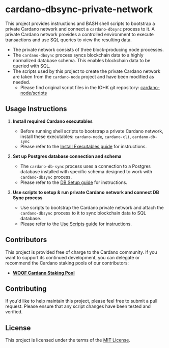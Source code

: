 # cardano-dbsync-private-network

This project provides instructions and BASH shell scripts to bootstrap a private Cardano network and connect a `cardano-dbsync` process to it. A private Cardano network provides a controlled environment to execute transactions and use SQL queries to view the resulting data.
- The private network consists of three block-producing node processes.
- The `cardano-dbsync` process syncs blockchain data to a highly normalized database schema. This enables blockchain data to be queried with SQL. 
- The scripts used by this project to create the private Cardano network are taken from the `cardano-node` project and have been modified as needed.
    - Please find original script files in the IOHK git repository: [cardano-node/scripts](https://github.com/input-output-hk/cardano-node/tree/master/scripts) 

## Usage Instructions
1. **Install required Cardano executables**

    * Before running shell scripts to bootstrap a private Cardano network, install these executables: `cardano-node`, `cardano-cli`, `cardano-db-sync`
    * Please refer to the [Install Executables guide](INSTALL_EXECUTABLES.md) for instructions.

2. **Set up Postgres database connection and schema** 

    * The `cardano-db-sync` process uses a connection to a Postgres database installed with specific schema designed to work with `cardano-dbsync` process.
    * Please refer to the [DB Setup guide](DB_SETUP.md) for instructions.

3. **Use scripts to setup & run private Cardano network and connect DB Sync process**

    * Use scripts to bootstrap the Cardano private network and attach the `cardano-dbsync` process to it to sync blockchain data to SQL database.
    * Please refer to the [Use Scripts guide](USE_SCRIPTS.md) for instructions. 

## Contributors

This project is provided free of charge to the Cardano community. If you want to support its continued development, you can delegate or recommend the Cardano staking pools of our contributors:

- [**WOOF Cardano Staking Pool**](https://woofpool.github.io/)

## Contributing

If you'd like to help maintain this project, please feel free to submit a pull request. Please ensure that any script changes have been tested and verified.

## License

This project is licensed under the terms of the [MIT License](LICENSE).